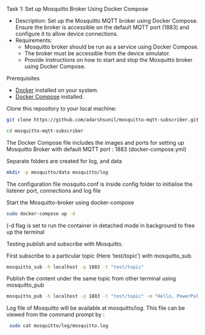 Task 1: Set up Mosquitto Broker Using Docker Compose
- Description: Set up the Mosquitto MQTT broker using Docker Compose. Ensure the broker is accessible on the default MQTT port (1883) and configure it to allow device connections.
- Requirements:
	- Mosquitto broker should be run as a service using Docker Compose.
	- The broker must be accessible from the device simulator.
	- Provide instructions on how to start and stop the Mosquitto broker using Docker Compose.

 Prerequisites
- [Docker](https://docs.docker.com/get-docker/) installed on your system.
- [Docker Compose](https://docs.docker.com/compose/install/) installed.


Clone this repository to your local machine:
```bash
git clone https://github.com/adarshsunil/mosquitto-mqtt-subscriber.git

cd mosquitto-mqtt-subscriber

```
The Docker Compose file includes the images and ports for setting up Mosquitto Broker with default MQTT port : 1883 (docker-compose.yml)

Separate folders are created for log, and data
```bash
mkdir -p mosquitto/data mosquitto/log
```
The configuration file mosquito.conf is inside config folder  to initialise the listener port, connections and log file

Start the Mosquitto-broker using docker-compose

```bash
sudo docker-compose up -d
```

(-d flag is set to run the container in detached mode in background to free up the terminal

Testing publish and subscribe with Mosquitto. 

First subscribe to a particular topic (Here ‘test/topic’) with mosquitto_sub. 
```bash
mosquitto_sub -h localhost -p 1883 -t "test/topic"
```


Publish the content under the same topic from other terminal using mosquitto_pub
```bash
mosquitto_pub -h localhost -p 1883 -t "test/topic" -m "Hello, PowerPal at Maynooth"
```


Log file of Mosquitto will be available at mosquitto/log. This file can be viewed from the command prompt by :

```bash
 sudo cat mosquitto/log/mosquitto.log
```


